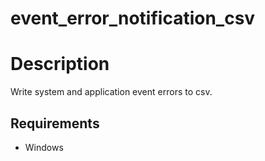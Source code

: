 # event_error_notification_csv 

# Description  
Write system and application event errors to csv.  

## Requirements  
- Windows
